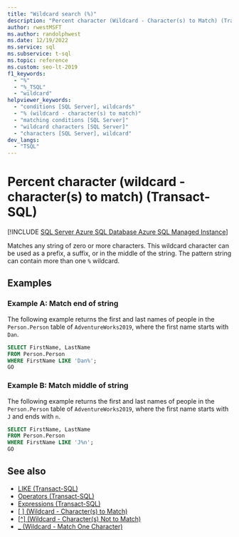 ```yaml
---
title: "Wildcard search (%)"
description: "Percent character (Wildcard - Character(s) to Match) (Transact-SQL)"
author: rwestMSFT
ms.author: randolphwest
ms.date: 12/19/2022
ms.service: sql
ms.subservice: t-sql
ms.topic: reference
ms.custom: seo-lt-2019
f1_keywords:
  - "%"
  - "%_TSQL"
  - "wildcard"
helpviewer_keywords:
  - "conditions [SQL Server], wildcards"
  - "% (wildcard - character(s) to match)"
  - "matching conditions [SQL Server]"
  - "wildcard characters [SQL Server]"
  - "characters [SQL Server], wildcard"
dev_langs:
  - "TSQL"
---
```

# Percent character (wildcard - character(s) to match) (Transact-SQL)

[!INCLUDE [SQL Server Azure SQL Database Azure SQL Managed Instance](../../includes/applies-to-version/sql-asdb-asdbmi.md)]

Matches any string of zero or more characters. This wildcard character can be used as a prefix, a suffix, or in the middle of the string. The pattern string can contain more than one `%` wildcard.

## Examples

### Example A: Match end of string

The following example returns the first and last names of people in the `Person.Person` table of `AdventureWorks2019`, where the first name starts with `Dan`.

```sql
SELECT FirstName, LastName
FROM Person.Person
WHERE FirstName LIKE 'Dan%';
GO
```

### Example B: Match middle of string

The following example returns the first and last names of people in the `Person.Person` table of `AdventureWorks2019`, where the first name starts with `J` and ends with `n`.

```sql
SELECT FirstName, LastName
FROM Person.Person
WHERE FirstName LIKE 'J%n';
GO
```

## See also

- [LIKE (Transact-SQL)](../../t-sql/language-elements/like-transact-sql.md)
- [Operators (Transact-SQL)](../../t-sql/language-elements/operators-transact-sql.md)
- [Expressions (Transact-SQL)](../../t-sql/language-elements/expressions-transact-sql.md)
- [&#91; &#93; (Wildcard - Character(s) to Match)](../../t-sql/language-elements/wildcard-character-s-to-match-transact-sql.md)
- [&#91;^&#93; (Wildcard - Character(s) Not to Match)](../../t-sql/language-elements/wildcard-character-s-not-to-match-transact-sql.md)
- [_ (Wildcard - Match One Character)](../../t-sql/language-elements/wildcard-match-one-character-transact-sql.md)
